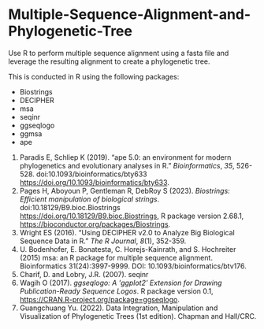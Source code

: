 # Multiple-Sequence-Alignment-and-Phylogenetic-Tree
Use R to perform multiple sequence alignment using a fasta file and leverage the resulting alignment to create a phylogenetic tree.

This is conducted in R using the following packages:

- Biostrings
- DECIPHER
- msa
- seqinr
- ggseqlogo
- ggmsa
- ape

1. Paradis E, Schliep K (2019). “ape 5.0: an environment for modern phylogenetics and
  evolutionary analyses in R.” _Bioinformatics_, *35*, 526-528.
  doi:10.1093/bioinformatics/bty633 <https://doi.org/10.1093/bioinformatics/bty633>.
2. Pages H, Aboyoun P, Gentleman R, DebRoy S (2023). _Biostrings: Efficient
  manipulation of biological strings_. doi:10.18129/B9.bioc.Biostrings
  <https://doi.org/10.18129/B9.bioc.Biostrings>, R package version 2.68.1,
  <https://bioconductor.org/packages/Biostrings>.
3. Wright ES (2016). “Using DECIPHER v2.0 to Analyze Big Biological Sequence Data in
  R.” _The R Journal_, *8*(1), 352-359.
4. U. Bodenhofer, E. Bonatesta, C. Horejs-Kainrath, and S. Hochreiter (2015) msa: an R
  package for multiple sequence alignment. Bioinformatics 31(24):3997-9999. DOI:
  10.1093/bioinformatics/btv176.
5. Charif, D. and Lobry, J.R. (2007). seqinr
6. Wagih O (2017). _ggseqlogo: A 'ggplot2' Extension for Drawing Publication-Ready
  Sequence Logos_. R package version 0.1,
  <https://CRAN.R-project.org/package=ggseqlogo>.
7. Guangchuang Yu. (2022). Data Integration, Manipulation and Visualization of
  Phylogenetic Trees (1st edition). Chapman and Hall/CRC.

